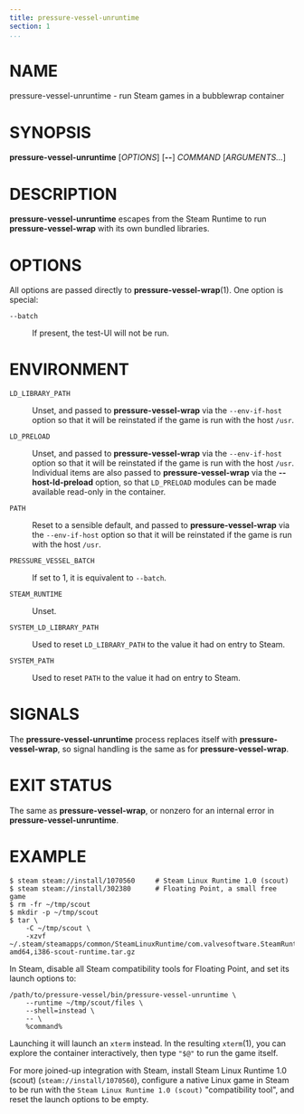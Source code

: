 ```yaml
---
title: pressure-vessel-unruntime
section: 1
...
```


<!-- This document:
Copyright © 2020 Collabora Ltd.
SPDX-License-Identifier: MIT
-->

# NAME

pressure-vessel-unruntime - run Steam games in a bubblewrap container

# SYNOPSIS

**pressure-vessel-unruntime**
[*OPTIONS*]
[**--**]
*COMMAND* [*ARGUMENTS...*]

# DESCRIPTION

**pressure-vessel-unruntime** escapes from the Steam Runtime to run
**pressure-vessel-wrap** with its own bundled libraries.

# OPTIONS

All options are passed directly to **pressure-vessel-wrap**(1).
One option is special:

<dl>
<dt>

`--batch`

</dt><dd>

If present, the test-UI will not be run.

</dd>
</dl>

# ENVIRONMENT

<dl>
<dt>

`LD_LIBRARY_PATH`

</dt><dd>

Unset, and passed to **pressure-vessel-wrap** via the
`--env-if-host` option so that it will be reinstated if the game
is run with the host `/usr`.

</dd>
<dt>

`LD_PRELOAD`

</dt><dd>

Unset, and passed to **pressure-vessel-wrap** via the
`--env-if-host` option so that it will be reinstated if the game
is run with the host `/usr`. Individual items are also passed to
**pressure-vessel-wrap** via the **--host-ld-preload** option,
so that `LD_PRELOAD` modules can be made available read-only
in the container.

</dd>
<dt>

`PATH`

</dt><dd>

Reset to a sensible default, and passed to **pressure-vessel-wrap**
via the `--env-if-host` option so that it will be reinstated if the
game is run with the host `/usr`.

</dd>
<dt>

`PRESSURE_VESSEL_BATCH`

</dt><dd>

If set to 1, it is equivalent to `--batch`.

</dd>
<dt>

`STEAM_RUNTIME`

</dt><dd>

Unset.

</dd>
<dt>

`SYSTEM_LD_LIBRARY_PATH`

</dt><dd>

Used to reset `LD_LIBRARY_PATH` to the value it had on entry to Steam.

</dd>
<dt>

`SYSTEM_PATH`

</dt><dd>

Used to reset `PATH` to the value it had on entry to Steam.

</dd>
</dl>

# SIGNALS

The **pressure-vessel-unruntime** process replaces itself with
**pressure-vessel-wrap**, so signal
handling is the same as for **pressure-vessel-wrap**.

# EXIT STATUS

The same as **pressure-vessel-wrap**, or nonzero for an internal error
in **pressure-vessel-unruntime**.

# EXAMPLE

    $ steam steam://install/1070560     # Steam Linux Runtime 1.0 (scout)
    $ steam steam://install/302380      # Floating Point, a small free game
    $ rm -fr ~/tmp/scout
    $ mkdir -p ~/tmp/scout
    $ tar \
        -C ~/tmp/scout \
        -xzvf ~/.steam/steamapps/common/SteamLinuxRuntime/com.valvesoftware.SteamRuntime.Platform-amd64,i386-scout-runtime.tar.gz

In Steam, disable all Steam compatibility tools for Floating Point, and
set its launch options to:

    /path/to/pressure-vessel/bin/pressure-vessel-unruntime \
        --runtime ~/tmp/scout/files \
        --shell=instead \
        -- \
        %command%

Launching it will launch an `xterm` instead.
In the resulting `xterm`(1), you can explore the container interactively,
then type `"$@"` to run the game itself.

For more joined-up integration with Steam, install
Steam Linux Runtime 1.0 (scout) (`steam://install/1070560`),
configure a native Linux game in Steam to be run with the
`Steam Linux Runtime 1.0 (scout)` "compatibility tool",
and reset the launch options to be empty.

<!-- vim:set sw=4 sts=4 et: -->
